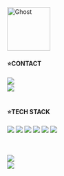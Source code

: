 <img src="https://raw.githubusercontent.com/Tarikul-Islam-Anik/Animated-Fluent-Emojis/master/Emojis/Smilies/Ghost.png" alt="Ghost" width="100" height="100" />
<!-- <img src="https://raw.githubusercontent.com/Tarikul-Islam-Anik/Animated-Fluent-Emojis/master/Emojis/Travel%20and%20places/Fire.png" alt="Fire" width="100" height="100" /> -->
<!-- https://animated-fluent-emoji.vercel.app/ -->
<br>

####  ⭐CONTACT
<a href="mailto:geunyeong0211@gmail.com" target="_blank">
  <img src="https://img.shields.io/badge/geunyeong0211@gmail.com-C71610.svg?style=flat-square&logo=gmail&logoColor=FFFFFF" />
</a><br>
<a href="https://www.notion.so/5f5a9b553e604c86b4151c44dc28fc98?v=27b5cefdaeeb4105836bb509d0ef76e5&pvs=4" target="_blank">
  <img src="https://img.shields.io/badge/Notion-000000.svg?style=flat-square&logo=notion&logoColor=FFFFFF" />
</a><br><br>

#### ⭐TECH STACK
<p>
  <img src="https://img.shields.io/badge/JAVA-FF6600.svg?style=flat-square&logo=openjdk&logoColor=FFFFFF"/>
  <img src="https://img.shields.io/badge/JavaScript-F7DF1E.svg?style=flat-square&logo=javascript&logoColor=FFFFFF"/>
  <img src="https://img.shields.io/badge/SpringBoot-6DB33F.svg?style=flat-square&logo=SpringBoot&logoColor=FFFFFF"/>
  <img src="https://img.shields.io/badge/MySQL-4479A1.svg?style=flat-square&logo=MySQL&logoColor=FFFFFF"/>
  <img src="https://img.shields.io/badge/HTML5-E34F26.svg?style=flat-square&logo=HTML5&logoColor=FFFFFF"/>
  <img src="https://img.shields.io/badge/CSS3-1572B6.svg?style=flat-square&logo=CSS3&logoColor=FFFFFF"/>
</p>
<br><br>

<picture>
  <img src="https://github-readme-stats.vercel.app/api/top-langs/?username=yeong0211&layout=compact&show_icons=true&theme=solarized-light&hide_border=true&count_private=true&exclude_repo=Face-Transfer-Application"/>
</picture><br>
<picture>
  <img src="https://github-readme-stats.vercel.app/api?username=yeong0211&show_icons=true&theme=solarized-light&hide_border=true"/>
</picture>  


